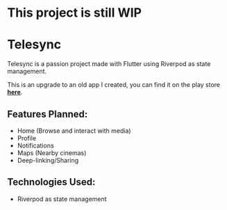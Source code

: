 # This project is still WIP
# Telesync
Telesync is a passion project made with Flutter using Riverpod as state management.

This is an upgrade to an old app I created, you can find it on the play store **[here](https://play.google.com/store/apps/details?id=abulmagd.dev.movie_recommendations&pli=1)**.

## Features Planned:
- Home (Browse and interact with media)
- Profile
- Notifications
- Maps (Nearby cinemas)
- Deep-linking/Sharing

## Technologies Used:
- Riverpod as state management
